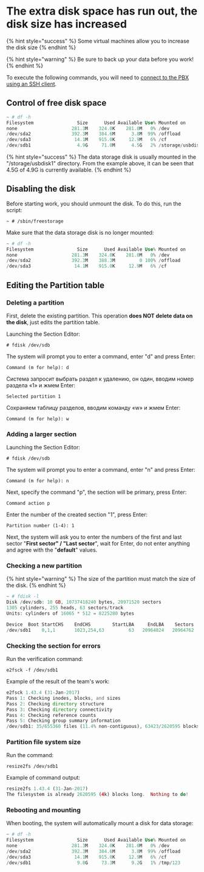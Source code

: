 # The extra disk space has run out, the disk size has increased

{% hint style="success" %}
Some virtual machines allow you to increase the disk size
{% endhint %}

{% hint style="warning" %}
Be sure to back up your data before you work!
{% endhint %}

To execute the following commands, you will need to [connect to the PBX using an SSH client](../troubleshooting/connecting-to-a-pbx-using-ssh/connecting-to-a-pbx-using-an-ssh-client.md).

## Control of free disk space

```php
~ # df -h
Filesystem                Size      Used Available Use% Mounted on
none                    281.3M    324.0K    281.0M   0% /dev
/dev/sda2               392.3M    384.6M      3.8M  99% /offload
/dev/sda3                14.1M    915.0K     12.9M   6% /cf
/dev/sdb1                 4.9G     71.0M      4.5G   2% /storage/usbdisk1
```

{% hint style="success" %}
The data storage disk is usually mounted in the "/storage/usbdisk1" directory. From the example above, it can be seen that 4.5G of 4.9G is currently available.
{% endhint %}

## Disabling the disk

Before starting work, you should unmount the disk. To do this, run the script:

```
~ # /sbin/freestorage
```

Make sure that the data storage disk is no longer mounted:

```php
~ # df -h
Filesystem                Size      Used Available Use% Mounted on
none                    281.3M    324.0K    281.0M   0% /dev
/dev/sda2               392.3M    388.3M         0 100% /offload
/dev/sda3                14.1M    915.0K     12.9M   6% /cf
```

## Editing the Partition table

### Deleting a partition

First, delete the existing partition. This operation **does NOT delete data on the disk**, just edits the partition table.

Launching the Section Editor:

```
# fdisk /dev/sdb
```

The system will prompt you to enter a command, enter "d" and press Enter:

```
Command (m for help): d
```

Система запросит выбрать раздел к удалению, он один, вводим номер раздела «1» и жмем Enter:

```
Selected partition 1
```

Сохраняем таблицу разделов, вводим команду «w» и жмем Enter:

```
Command (m for help): w
```

### Adding a larger section

Launching the Section Editor:

```
# fdisk /dev/sdb
```

The system will prompt you to enter a command, enter "n" and press Enter:

```
Command (m for help): n
```

Next, specify the command "p", the section will be primary, press Enter:

```
Command action p
```

Enter the number of the created section "1", press Enter:

```
Partition number (1-4): 1
```

Next, the system will ask you to enter the numbers of the first and last sector "**First sector" / "Last sector**", wait for Enter, do not enter anything and agree with the "**default**" values.

### Checking a new partition

{% hint style="warning" %}
The size of the partition must match the size of the disk.
{% endhint %}

```php
~ # fdisk -l 
Disk /dev/sdb: 10 GB, 10737418240 bytes, 20971520 sectors
1305 cylinders, 255 heads, 63 sectors/track
Units: cylinders of 16065 * 512 = 8225280 bytes

Device  Boot StartCHS    EndCHS        StartLBA     EndLBA    Sectors  Size Id Type
/dev/sdb1    0,1,1       1023,254,63         63   20964824   20964762  9.9G 83 Linux
```

### Checking the section for errors

Run the verification command:

```
e2fsck -f /dev/sdb1
```

Example of the result of the team's work:

```php
e2fsck 1.43.4 (31-Jan-2017)
Pass 1: Checking inodes, blocks, and sizes
Pass 2: Checking directory structure
Pass 3: Checking directory connectivity
Pass 4: Checking reference counts
Pass 5: Checking group summary information
/dev/sdb1: 35/655360 files (11.4% non-contiguous), 63423/2620595 blocks
```

### Partition file system size

Run the command:

```
resize2fs /dev/sdb1
```

Example of command output:

```php
resize2fs 1.43.4 (31-Jan-2017)
The filesystem is already 2620595 (4k) blocks long.  Nothing to do!
```

### Rebooting and mounting

When booting, the system will automatically mount a disk for data storage:

```php
~ # df -h
Filesystem                Size      Used Available Use% Mounted on
none                    281.3M    324.0K    281.0M   0% /dev
/dev/sda2               392.3M    384.6M      3.8M  99% /offload
/dev/sda3                14.1M    915.0K     12.9M   6% /cf
/dev/sdb1                 9.8G     73.3M      9.2G   1% /tmp/123
```
